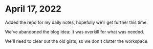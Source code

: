 # April 17, 2022

Added the repo for my daily notes, hopefully we'll get further this time.

We've abandoned the blog idea: It was overkill for what was needed.

We'll need to clear out the old gists, so we don't clutter the workspace.
